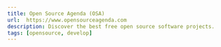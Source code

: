 ```yaml
---
title: Open Source Agenda (OSA)
url:  https://www.opensourceagenda.com
description: Discover the best free open source software projects.
tags: [opensource, develop]
---
```

